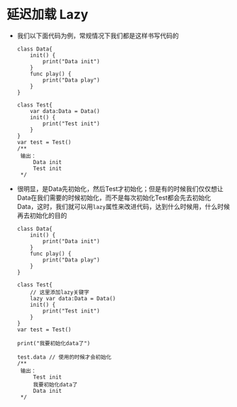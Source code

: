 # 延迟加载 Lazy

- 我们以下面代码为例，常规情况下我们都是这样书写代码的

  ```sw
  class Data{
      init() {
          print("Data init")
      }
      func play() {
          print("Data play")
      }
  }

  class Test{
      var data:Data = Data()
      init() {
          print("Test init")
      }
  }
  var test = Test()
  /**
   输出：
       Data init
       Test init
   */
  ```

- 很明显，是Data先初始化，然后Test才初始化；但是有的时候我们仅仅想让Data在我们需要的时候初始化，而不是每次初始化Test都会先去初始化Data，这时，我们就可以用`lazy`属性来改进代码，达到什么时候用，什么时候再去初始化的目的

  ```sw
  class Data{
      init() {
          print("Data init")
      }
      func play() {
          print("Data play")
      }
  }

  class Test{
      // 这里添加lazy关键字
      lazy var data:Data = Data()
      init() {
          print("Test init")
      }
  }
  var test = Test()

  print("我要初始化data了")

  test.data // 使用的时候才会初始化
  /**
   输出：
       Test init
       我要初始化data了
       Data init
   */
  ```
